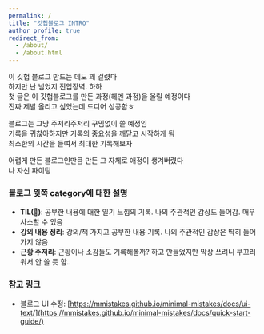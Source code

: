 ```yaml
---
permalink: /
title: "깃헙블로그 INTRO"
author_profile: true
redirect_from: 
  - /about/
  - /about.html
---
```


이 깃헙 블로그 만드는 데도 꽤 걸렸다   
하지만 난 넘었지 진입장벽. 하하   
첫 글은 이 깃헙블로그를 만든 과정(헤멘 과정)을 올릴 예정이다   
진짜 제발 올리고 싶었는데 드디어 성공함ㅎ   

블로그는 그냥 주저리주저리 꾸밈없이 쓸 예정임   
기록을 귀찮아하지만 기록의 중요성을 깨닫고 시작하게 됨   
최소한의 시간을 들여서 최대한 기록해보자   

어렵게 만든 블로그인만큼 만든 그 자체로 애정이 생겨버렸다   
나 자신 파이팅   

### 블로그 윗쪽 category에 대한 설명
- **TIL(🌟)**: 공부한 내용에 대한 일기 느낌의 기록. 나의 주관적인 감상도 들어감. 매우 사소할 수 있음   
- **강의 내용 정리**: 강의/책 가지고 공부한 내용 기록. 나의 주관적인 감상은 딱히 들어가지 않음   
- **근황 주저리**: 근황이나 소감들도 기록해볼까? 하고 만들었지만 막상 쓰려니 부끄러워서 안 쓸 듯 함..

### 참고 링크
- 블로그 UI 수정: [https://mmistakes.github.io/minimal-mistakes/docs/ui-text/](https://mmistakes.github.io/minimal-mistakes/docs/quick-start-guide/)
